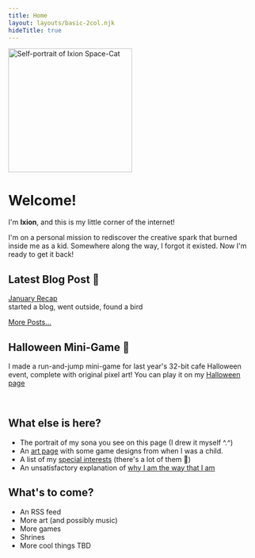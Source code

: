 ```yaml
---
title: Home
layout: layouts/basic-2col.njk
hideTitle: true
---
```


<img src="/images/art/ixion-portrait-500.jpg" alt="Self-portrait of Ixion Space-Cat" width=250px class="float-right border-image">

# Welcome!

I'm **Ixion**, and this is my little corner of the internet!

I'm on a personal mission to rediscover the creative spark that burned inside me as a kid. Somewhere along the way, I forgot it existed. Now I'm ready to get it back!

## Latest Blog Post 📝

[January Recap](/blog/2025/january-recap/)<br/>started a blog, went outside, found a bird

[More Posts...](/blog/)

## Halloween Mini-Game 🎃

I made a run-and-jump mini-game for last year's 32-bit cafe Halloween event, complete with original pixel art!
You can play it on my [Halloween page](/events/2024/halloween/)

<img src="/images/share/ghost.gif" alt="">
<img src="/images/share/pumpkin1.png" alt="">
<img src="/images/share/zombie.gif" alt="">
<img src="/images/share/skeleton.gif" alt="">

## What else is here?

- The portrait of my sona you see on this page (I drew it myself ^.^)
- An [art page](/art/) with some game designs from when I was a child.
- A list of my [special interests](/interests/) (there's a lot of them 🤯)
- An unsatisfactory explanation of [why I am the way that I am](/about/)

## What's to come?

- An RSS feed
- More art (and possibly music)
- More games
- Shrines
- More cool things TBD
